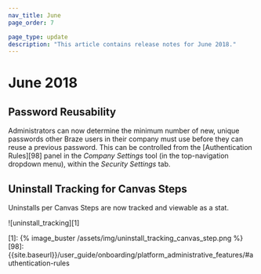 ```yaml
---
nav_title: June
page_order: 7

page_type: update
description: "This article contains release notes for June 2018."
---
```

# June 2018

## Password Reusability

Administrators can now determine the minimum number of new, unique passwords other Braze users in their company must use before they can reuse a previous password. This can be controlled from the [Authentication Rules][98] panel in the _Company Settings_ tool (in the top-navigation dropdown menu), within the _Security Settings_ tab.

## Uninstall Tracking for Canvas Steps

Uninstalls per Canvas Steps are now tracked and viewable as a stat.

![uninstall_tracking][1]

[1]: {% image_buster /assets/img/uninstall_tracking_canvas_step.png %}
[98]: {{site.baseurl}}/user_guide/onboarding/platform_administrative_features/#authentication-rules
